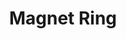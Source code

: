 ---
templateKey: blog-post
featuredpost: false
featuredimage: /assets/Magnet_Ring.png
title: Magnet Ring
description: Rings
testfield: 1038
---